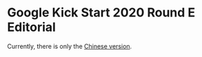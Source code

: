 # Google Kick Start 2020 Round E Editorial

Currently, there is only the [Chinese version](/editorial/kick-start/2020E/).

<Utterances />

